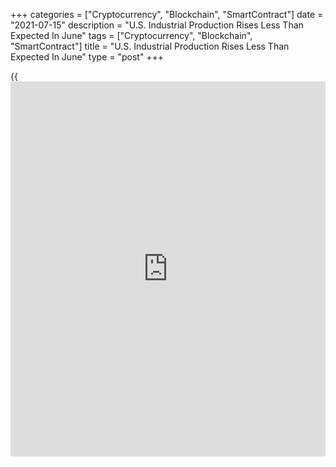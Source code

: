 +++
categories = ["Cryptocurrency", "Blockchain", "SmartContract"]
date = "2021-07-15"
description = "U.S. Industrial Production Rises Less Than Expected In June"
tags = ["Cryptocurrency", "Blockchain", "SmartContract"]
title = "U.S. Industrial Production Rises Less Than Expected In June"
type = "post"
+++

{{<iframe id="large-banner" src="https://www.bounty.group/#slide=10.0" width="100%" height="600" scrolling="no" style="border: 0px solid rgb(216, 221, 230); border-radius: 3px;">}}

Partly reflecting a modest decrease in manufacturing output, the Federal
Reserve released a report on Thursday showing U.S. industrial production
increased by less than expected in the month of June.

The Fed said industrial production rose by 0.4 percent in June after
climbing by a downwardly revised 0.7 percent in May.

Economists had expected industrial production to increase by 0.7 percent
compared to the 0.8 percent advance originally reported for the previous
month.

The uptick in industrial production was largely due to a 2.7 percent
spike in utilities output, which reflected heightened demand for air
conditioning, as much of the country experienced a heat wave in June.

Mining output also jumped by 1.4 percent during the month, while
manufacturing output edged down by 0.1 percent.

The dip in manufacturing output came as an ongoing shortage of
semiconductors contributed to a 6.6 percent nosedive in the production
of motor vehicles and parts.

"Manufacturing output ex-autos rose by 0.4%, though that only brings it
into line with pre-pandemic levels, which is a major disappointment
given the strong rebound in goods demand," said Michael Pearce, Senior
U.S. Economist at Capital Economics.

He added, "That highlights the role broader shortages - primarily of
skilled workers - that are still holding the sector back."

Meanwhile, the Fed said capacity utilization for the industrial sector
rose to 75.4 percent in June from 75.1 percent in May. Economists had
expected capacity utilization to climb to 75.6 percent.

Capacity utilization in the utilities and mining sectors increased to
74.5 percent and 76.7 percent, respectively, while capacity utilization
in the manufacturing sector edged down to 75.3 percent.

For comments and feedback [contact](https://www.playgroundfx.com/contact/): editorial@rtt[news](https://www.letsplayfx.com/blog/forex-news-website/).com

[Economic News][1]

 **What parts of the world are seeing the best (and worst) economic
performances lately? Click[here][2] to check out our [Econ Scorecard][2]
and find out! See up-to-the-moment [ranking](https://www.playgroundfx.com/blog/crypto-exchange-ranking/)s for the best and worst
performers in [GDP][2], [unemployment rate][3], [inflation][4] and much
more.**

   1. www.rtt[news](https://www.letsplayfx.com/blog/forex-news-website/).com/Content/EconomicNews.aspx
   2. www.rtt[news](https://www.letsplayfx.com/blog/forex-news-website/).com/economic-scorecard/world-rank/GDP/highest-performance.aspx
   3. www.rtt[news](https://www.letsplayfx.com/blog/forex-news-website/).com/economic-scorecard/world-rank/unemployment-rate/lowest-performance.aspx
   4. www.rtt[news](https://www.letsplayfx.com/blog/forex-news-website/).com/economic-scorecard/world-rank/CPI/highest-performance.aspx